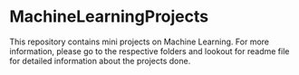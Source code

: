 # MachineLearningProjects

This repository contains mini projects on Machine Learning. 
For more information, please go to the respective folders and lookout for readme file for detailed information about the projects done.
